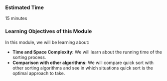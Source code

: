 ### Estimated Time

15 minutes

### Learning Objectives of this Module

In this module, we will be learning about:

   - **Time and Space Complexity:** We will learn about the running time of the sorting process.
   - **Comparison with other algorithms:** We will compare quick sort with other sorting algorithms and see in which situations quick sort is the optimal approach to take.


